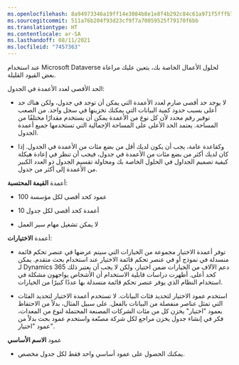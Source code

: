 ```yaml
---
ms.openlocfilehash: 8a94973346a19ff14e3084b8e1e8f4b292c84c61a971f5fffb711ae1e5ae93d8
ms.sourcegitcommit: 511a76b204f93d23cf9f7a70059525f79170f6bb
ms.translationtype: HT
ms.contentlocale: ar-SA
ms.lasthandoff: 08/11/2021
ms.locfileid: "7457363"
---
```

عند استخدام Microsoft Dataverse لحلول الأعمال الخاصة بك، يتعين عليك مراعاة بعض القيود القليلة.

الحد الأقصى لعدد الأعمدة في الجدول:

-   لا يوجد حد أقصى صارم لعدد الأعمدة التي يمكن أن توجد في جدول، ولكن هناك حد أعلى بسبب حدود كمية البيانات التي يمكنك تخزينها في سجل واحد. من الصعب توفير رقم محدد لأن كل نوع من الأعمدة يمكن أن يستخدم مقدارًا مختلفًا من المساحة. يعتمد الحد الأعلى على المساحة الإجمالية التي تستخدمها جميع أعمدة الجدول.

-   وكقاعدة عامة، يجب أن يكون لديك أقل من بضع مئات من الأعمدة في الجدول. إذا كان لديك أكثر من بضع مئات من الأعمدة في جدول، فيجب أن تنظر في إعادة هيكلة كيفية تصميم الجداول في الحلول الخاصة بك ومحاولة تقسيم الجدول ذو العدد الكبير من الأعمدة إلى أكثر من جدول.

أعمدة **القيمة المحتسبة**:

-   100 عمود كحد أقصى لكل مؤسسة

-   10 أعمدة كحد أقصى لكل جدول

-   لا يمكن تشغيل مهام سير العمل

أعمدة **الاختيارات**:

-   توفر أعمدة الاختيار مجموعة من الخيارات التي سيتم عرضها في عنصر تحكم قائمة منسدلة في نموذج أو في عنصر تحكم قائمة الاختيار عند استخدام بحث متقدم. يمكن لـ Dynamics 365 دعم الآلاف من الخيارات ضمن اختيار، ولكن لا يجب أن يعتبر ذلك كحد أعلى.
    أظهرت دراسات قابلية الاستخدام أن الأشخاص يواجهون مشكلة في استخدام النظام الذي يوفر عنصر تحكم قائمة منسدلة بها عددًا كبيرًا من الخيارات.

-   استخدم عمود الاختيار لتحديد فئات البيانات. لا تستخدم أعمدة الاختيار لتحديد الفئات التي تمثل عناصر منفصلة من البيانات بالفعل. على سبيل المثال، بدلاً من الاحتفاظ بعمود "اختيار" يخزن كل من مئات الشركات المصنعة المحتملة لنوع من المعدات، فكر في إنشاء جدول يخزن مراجع لكل شركة مصنّعة واستخدم عمود بحث بدلاً من عمود "اختيار".

عمود **الاسم الأساسي**

-   يمكنك الحصول على عمود أساسي واحد فقط لكل جدول مخصص.


